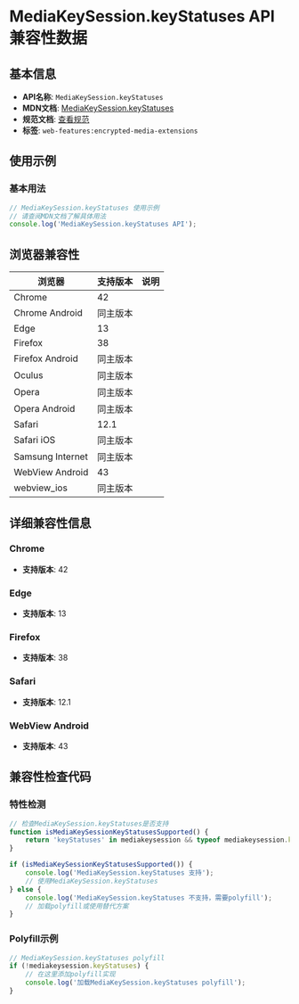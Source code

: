 # MediaKeySession.keyStatuses API 兼容性数据

## 基本信息

- **API名称**: `MediaKeySession.keyStatuses`
- **MDN文档**: [MediaKeySession.keyStatuses](https://developer.mozilla.org/docs/Web/API/MediaKeySession/keyStatuses)
- **规范文档**: [查看规范](https://w3c.github.io/encrypted-media/#dom-mediakeysession-keystatuses)
- **标签**: `web-features:encrypted-media-extensions`

## 使用示例

### 基本用法

```javascript
// MediaKeySession.keyStatuses 使用示例
// 请查阅MDN文档了解具体用法
console.log('MediaKeySession.keyStatuses API');
```

## 浏览器兼容性

| 浏览器 | 支持版本 | 说明 |
|--------|----------|------|
| Chrome | 42 |  |
| Chrome Android | 同主版本 |  |
| Edge | 13 |  |
| Firefox | 38 |  |
| Firefox Android | 同主版本 |  |
| Oculus | 同主版本 |  |
| Opera | 同主版本 |  |
| Opera Android | 同主版本 |  |
| Safari | 12.1 |  |
| Safari iOS | 同主版本 |  |
| Samsung Internet | 同主版本 |  |
| WebView Android | 43 |  |
| webview_ios | 同主版本 |  |

## 详细兼容性信息

### Chrome

- **支持版本**: 42

### Edge

- **支持版本**: 13

### Firefox

- **支持版本**: 38

### Safari

- **支持版本**: 12.1

### WebView Android

- **支持版本**: 43

## 兼容性检查代码

### 特性检测

```javascript
// 检查MediaKeySession.keyStatuses是否支持
function isMediaKeySessionKeyStatusesSupported() {
    return 'keyStatuses' in mediakeysession && typeof mediakeysession.keyStatuses === 'function';
}

if (isMediaKeySessionKeyStatusesSupported()) {
    console.log('MediaKeySession.keyStatuses 支持');
    // 使用MediaKeySession.keyStatuses
} else {
    console.log('MediaKeySession.keyStatuses 不支持，需要polyfill');
    // 加载polyfill或使用替代方案
}
```

### Polyfill示例

```javascript
// MediaKeySession.keyStatuses polyfill
if (!mediakeysession.keyStatuses) {
    // 在这里添加polyfill实现
    console.log('加载MediaKeySession.keyStatuses polyfill');
}
```

